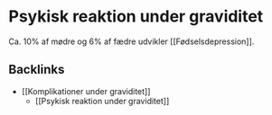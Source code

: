 # Psykisk reaktion under graviditet
Ca. 10% af mødre og 6% af fædre udvikler [[Fødselsdepression]].

## Backlinks
* [[Komplikationer under graviditet]]
	* [[Psykisk reaktion under graviditet]]

<!-- #anki/tag/med/gp #anki/deck/Medicine #anki/tag/med/Gynecology -->

<!-- {BearID:11716483-A1F7-4207-8AFF-1C569EA12F0D-97624-0000AD4846FD2A1B} -->
